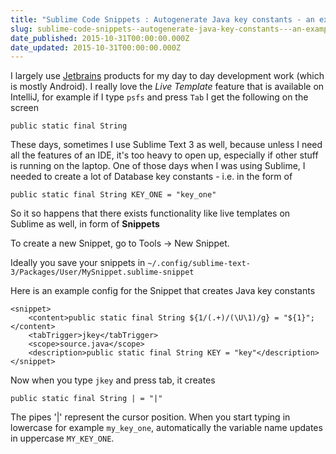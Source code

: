 ```yaml
---
title: "Sublime Code Snippets : Autogenerate Java key constants - an example"
slug: sublime-code-snippets--autogenerate-java-key-constants---an-example
date_published: 2015-10-31T00:00:00.000Z
date_updated: 2015-10-31T00:00:00.000Z
---
```


I largely use [Jetbrains](http://jetbrains.com) products for my day to day development work (which is mostly Android). I really love the *Live Template* feature that is available on IntelliJ, for example if I type `psfs` and press `Tab` I get the following on the screen

    public static final String
    

These days, sometimes I use Sublime Text 3 as well, because unless I need all the features of an IDE, it's too heavy to open up, especially if other stuff is running on the laptop. One of those days when I was using Sublime, I needed to create a lot of Database key constants - i.e. in the form of

    public static final String KEY_ONE = "key_one"
    

So it so happens that there exists functionality like live templates on Sublime as well, in form of **Snippets**

To create a new Snippet, go to Tools -> New Snippet.

Ideally you save your snippets in `~/.config/sublime-text-3/Packages/User/MySnippet.sublime-snippet`

Here is an example config for the Snippet that creates Java key constants

    <snippet>
    	<content>public static final String ${1/(.+)/(\U\1)/g} = "${1}";</content>
    	<tabTrigger>jkey</tabTrigger>
    	<scope>source.java</scope>
    	<description>public static final String KEY = "key"</description>
    </snippet>
    

Now when you type `jkey` and press tab, it creates

    public static final String | = "|"
    

The pipes '|' represent the cursor position. When you start typing in lowercase for example `my_key_one`, automatically the variable name updates in uppercase `MY_KEY_ONE`.
